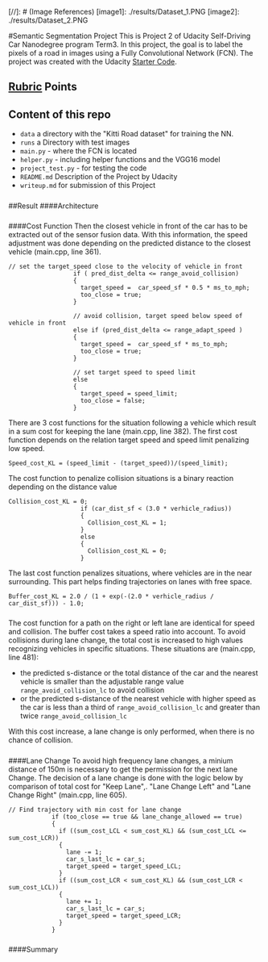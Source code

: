 ﻿﻿﻿﻿[//]: # (Image References)[image1]: ./results/Dataset_1.PNG[image2]: ./results/Dataset_2.PNG﻿#Semantic Segmentation ProjectThis is Project 2 of Udacity Self-Driving Car Nanodegree program Term3. In this project, the goal is to label the pixels of a road in images using a Fully Convolutional Network (FCN).The project was created with the Udacity [Starter Code](https://github.com/udacity/CarND-Semantic-Segmentation).## [Rubric](https://review.udacity.com/#!/rubrics/989/view) Points## Content of this repo - `data` a directory with the  "Kitti Road dataset" for training the NN. - `runs` a Directory with test images - `main.py` - where the FCN is located  - `helper.py` - including helper functions and the VGG16 model - `project_test.py` - for testing the code - `README.md` Description of the Project by Udacity - `writeup.md` for submission of this Project#######Result####Architecture#########Cost FunctionThen the closest vehicle in front of the car has to be extracted out of the sensor fusion data. With this information, the speed adjustment was done depending on the predicted distance to the closest vehicle  (main.cpp, line 361).```// set the target_speed close to the velocity of vehicle in front                  if ( pred_dist_delta <= range_avoid_collision)                  {                    target_speed =  car_speed_sf * 0.5 * ms_to_mph;                    too_close = true;                  }                  // avoid collision, target speed below speed of vehicle in front                  else if (pred_dist_delta <= range_adapt_speed )                  {                    target_speed =  car_speed_sf * ms_to_mph;                    too_close = true;                  }                  // set target speed to speed limit                  else                  {                    target_speed = speed_limit;                    too_close = false;                  }```There are 3 cost functions for the situation following a vehicle which result in a sum cost for keeping the lane (main.cpp, line 382). The first cost function depends on the relation target speed and speed limit penalizing low speed.```Speed_cost_KL = (speed_limit - (target_speed))/(speed_limit);```The cost function to penalize collision situations is a binary reaction depending on the distance value```Collision_cost_KL = 0;                    if (car_dist_sf < (3.0 * verhicle_radius))                    {                      Collision_cost_KL = 1;                    }                    else                    {                      Collision_cost_KL = 0;                    }```The last cost function penalizes situations, where vehicles are in the near surrounding. This part helps finding trajectories on lanes with free space.```Buffer_cost_KL = 2.0 / (1 + exp(-(2.0 * verhicle_radius / car_dist_sf))) - 1.0;```#####The cost function for  a path on the right or left lane are identical for speed and collision. The buffer cost takes a speed ratio into account. To avoid collisions during lane change,  the total cost  is increased to high values recognizing vehicles in specific situations. These situations are (main.cpp, line 481):- the predicted s-distance or the total distance of the car and the nearest vehicle is smaller than the adjustable range value `range_avoid_collision_lc` to avoid collision- or the  predicted s-distance of the nearest vehicle with higher speed as the car is less than a third of `range_avoid_collision_lc` and greater than twice `range_avoid_collision_lc`With this cost increase, a  lane change is only performed, when there is no chance of collision.#########Lane ChangeTo avoid high frequency lane changes, a minium distance of 150m is necessary to get the permission for the next lane Change.The decision of a lane change is done with the logic below by comparison of total cost for "Keep Lane",. "Lane Change Left" and "Lane Change Right" (main.cpp, line 605).```// Find trajectory with min cost for lane change            if (too_close == true && lane_change_allowed == true)            {              if ((sum_cost_LCL < sum_cost_KL) && (sum_cost_LCL <= sum_cost_LCR))              {                lane -= 1;                car_s_last_lc = car_s;                target_speed = target_speed_LCL;              }              if ((sum_cost_LCR < sum_cost_KL) && (sum_cost_LCR < sum_cost_LCL))              {                lane += 1;                car_s_last_lc = car_s;                target_speed = target_speed_LCR;              }            }```#########Summary